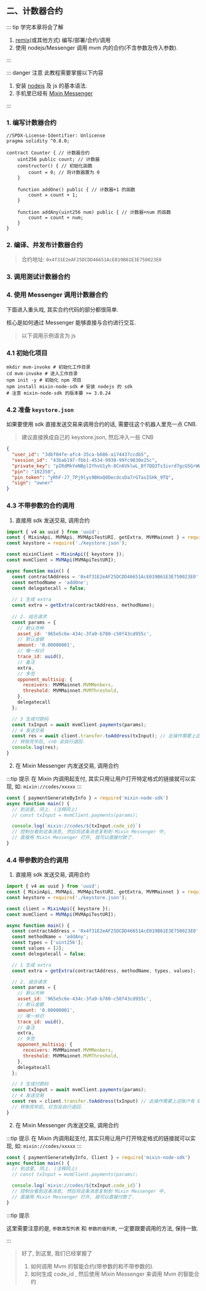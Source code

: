 ## 二、计数器合约

::: tip 学完本章将会了解

1. [remix](https://remix.ethereum.org/)(或其他方式) 编写/部署/合约/调用
2. 使用 nodejs/Messenger 调用 mvm 内的合约(不含参数及传入参数).

:::

::: danger 注意
此教程需要掌握以下内容

1. 安装 [nodejs](https://nodejs.org/en/download/) 及 js 的基本语法.
2. 手机里已经有 [Mixin Messenger](https://mixin.one/messenger)

:::

### 1. 编写计数器合约

```sol
//SPDX-License-Identifier: Unlicense
pragma solidity ^0.8.0;

contract Counter { // 计数器合约
    uint256 public count; // 计数器
    constructor() { // 初始化函数
        count = 0; // 将计数器置为 0
    }

    function addOne() public { // 计数器+1 的函数
        count = count + 1;
    }

    function addAny(uint256 num) public { // 计数器+num 的函数
        count = count + num;
    }
}
```

### 2. 编译、并发布计数器合约

> 合约地址: `0x4f31E2eAF25DCDD46651AcE019B61E3E750023E0`

### 3. 调用测试计数器合约

### 4. 使用 Messenger 调用计数器合约

下面进入重头戏, 其实合约代码的部分都很简单.

核心是如何通过 Messenger 能够直接与合约进行交互.

> 以下调用示例语言为 js

### 4.1 初始化项目

```shell
mkdir mvm-invoke # 初始化工作目录
cd mvm-invoke # 进入工作目录
npm init -y # 初始化 npm 项目
npm install mixin-node-sdk # 安装 nodejs 的 sdk
# 注意 mixin-node-sdk 的版本要 >= 3.0.24
```

### 4.2 准备 `keystore.json`

如果要使用 sdk 直接发送交易来调用合约的话, 需要往这个机器人里充一点 CNB.

> 建议直接换成自己的 keystore.json, 然后冲入一些 CNB

```json title='keystore.json'
{
  "user_id": "3dbf04fe-afc4-35ca-b686-a174437ccdb5",
  "session_id": "43bab197-fbb1-4534-9930-99fc9830e25c",
  "private_key": "pIRdMkYeNBplIYhvU1yh-8Cn6VklwL_Bf7QQ3Ts3ivrd7gcG5GrWWXDB6UEJYXXLNkEv9eVo9HwxDm9M6iPSdQ",
  "pin": "102350",
  "pin_token": "yRhF-J7_7Pj9lys9BHxQ8DecdcxDa7rGTasISHk_9TQ",
  "sign": "owner"
}
```

### 4.3 不带参数的合约调用

1. 直接用 sdk 发送交易, 调用合约

```js
import { v4 as uuid } from 'uuid';
const { MixinApi, MVMApi, MVMApiTestURI, getExtra, MVMMainnet } = require('mixin-node-sdk');
const keystore = require('./keystore.json');

const mixinClient = MixinApi({ keystore });
const mvmClient = MVMApi(MVMApiTestURI);

async function main() {
  const contractAddress = '0x4f31E2eAF25DCDD46651AcE019B61E3E750023E0';
  const methodName = 'addOne';
  const delegatecall = false;
  
  // 1 生成 extra
  const extra = getExtra(contractAddress, methodName);
  
  // 2. 组合请求
  const params = {
    // 默认币种
    asset_id: '965e5c6e-434c-3fa9-b780-c50f43cd955c',
    // 默认金额
    amount: '0.00000001', 
    // 唯一标识
    trace_id: uuid(),
    // 备注
    extra,
    // 多签
    opponent_multisig: {
      receivers: MVMMainnet.MVMMenbers,
      threshold: MVMMainnet.MVMThreshold,
    },
    delegatecall
  };

  // 3 生成付款码
  const txInput = await mvmClient.payments(params);
  // 4 发送交易
  const res = await client.transfer.toAddress(txInput); // 此操作需要上述账户有 0.00000001 CNB.
  // 转账完毕后, cnb 会自行退回.
  console.log(res);
}
```

2. 在 Mixin Messenger 内发送交易, 调用合约

:::tip 提示
在 Mixin 内调用起支付, 其实只用让用户打开特定格式的链接就可以实现, 如:
`mixin://codes/xxxxx`
:::

```js
const { paymentGenerateByInfo } = require('mixin-node-sdk')
async function main() {
  // 到这里, 同上. (注释同上)
  // const txInput = mvmClient.payments(params);

  console.log(`mixin://codes/${txInput.code_id}`)
  // 控制台看到这条消息, 然后将这条消息复制到 Mixin Messenger 中,
  // 直接用 Mixin Messenger 打开, 就可以直接付款了.
}
```

### 4.4 带参数的合约调用

1. 直接用 sdk 发送交易, 调用合约

```js
import { v4 as uuid } from 'uuid';
const { MixinApi, MVMApi, MVMApiTestURI, getExtra, MVMMainnet } = require('mixin-node-sdk');
const keystore = require('./keystore.json');

const client = MixinApi({ keystore });
const mvmClient = MVMApi(MVMApiTestURI);

async function main() {
  const contractAddress = '0x4f31E2eAF25DCDD46651AcE019B61E3E750023E0';
  const methodName = 'addAny';
  const types = ['uint256'];
  const values = [2];
  const delegatecall = false;

  // 1 生成 extra
  const extra = getExtra(contractAddress, methodName, types, values);

  // 2. 组合请求
  const params = {
    // 默认币种
    asset_id: '965e5c6e-434c-3fa9-b780-c50f43cd955c',
    // 默认金额
    amount: '0.00000001',
    // 唯一标识
    trace_id: uuid(),
    // 备注
    extra,
    // 多签
    opponent_multisig: {
      receivers: MVMMainnet.MVMMenbers,
      threshold: MVMMainnet.MVMThreshold,
    },
    delegatecall
  };

  // 3 生成付款码
  const txInput = await mvmClient.payments(params);
  // 4 发送交易  
  const res = client.transfer.toAddress(txInput) // 此操作需要上述账户有 0.00000001 CNB.
  // 转账完毕后, 红包会自行退回.
}
```

2. 在 Mixin Messenger 内发送交易, 调用合约

:::tip 提示
在 Mixin 内调用起支付, 其实只用让用户打开特定格式的链接就可以实现, 如:
`mixin://codes/xxxxx`
:::

```js
const { paymentGenerateByInfo, Client } = require('mixin-node-sdk')
async function main() {
  // 到这里, 同上. (注释同上)
  // const txInput = mvmClient.payments(params);

  console.log(`mixin://codes/${txInput.code_id}`)
  // 控制台看到这条消息, 然后将这条消息复制到 Mixin Messenger 中,
  // 直接用 Mixin Messenger 打开, 就可以直接付款了.
}
```

:::tip 提示

这里需要注意的是, `参数类型列表` 和 `参数的值列表`, 一定要跟要调用的方法, 保持一致.

:::

> 好了, 到这里, 我们已经掌握了
>
> 1. 如何调用 Mvm 的智能合约(带参数的和不带参数的).
> 2. 如何生成 code_id , 然后使用 Mixin Messenger 来调用 Mvm 的智能合约